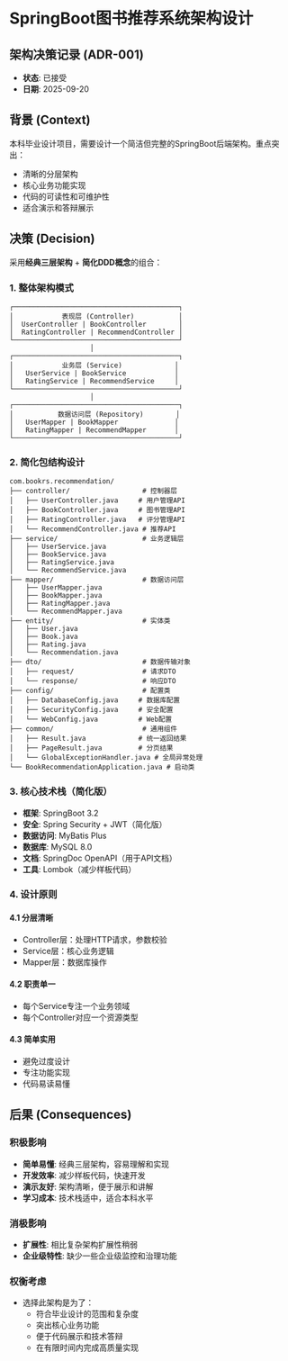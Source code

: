 # SpringBoot图书推荐系统架构设计

## 架构决策记录 (ADR-001)

* **状态**: 已接受
* **日期**: 2025-09-20

## 背景 (Context)

本科毕业设计项目，需要设计一个简洁但完整的SpringBoot后端架构。重点突出：
- 清晰的分层架构
- 核心业务功能实现
- 代码的可读性和可维护性
- 适合演示和答辩展示

## 决策 (Decision)

采用**经典三层架构** + **简化DDD概念**的组合：

### 1. 整体架构模式

```
┌─────────────────────────────────────────┐
│            表现层 (Controller)           │
│  UserController | BookController        │
│  RatingController | RecommendController │
└─────────────────────────────────────────┘
                    │
┌─────────────────────────────────────────┐
│            业务层 (Service)             │
│   UserService | BookService            │
│   RatingService | RecommendService     │
└─────────────────────────────────────────┘
                    │
┌─────────────────────────────────────────┐
│           数据访问层 (Repository)        │
│   UserMapper | BookMapper              │
│   RatingMapper | RecommendMapper       │
└─────────────────────────────────────────┘
```

### 2. 简化包结构设计

```
com.bookrs.recommendation/
├── controller/                  # 控制器层
│   ├── UserController.java     # 用户管理API
│   ├── BookController.java     # 图书管理API
│   ├── RatingController.java   # 评分管理API
│   └── RecommendController.java # 推荐API
├── service/                     # 业务逻辑层
│   ├── UserService.java
│   ├── BookService.java
│   ├── RatingService.java
│   └── RecommendService.java
├── mapper/                      # 数据访问层
│   ├── UserMapper.java
│   ├── BookMapper.java
│   ├── RatingMapper.java
│   └── RecommendMapper.java
├── entity/                      # 实体类
│   ├── User.java
│   ├── Book.java
│   ├── Rating.java
│   └── Recommendation.java
├── dto/                         # 数据传输对象
│   ├── request/                 # 请求DTO
│   └── response/                # 响应DTO
├── config/                      # 配置类
│   ├── DatabaseConfig.java     # 数据库配置
│   ├── SecurityConfig.java     # 安全配置
│   └── WebConfig.java          # Web配置
├── common/                      # 通用组件
│   ├── Result.java             # 统一返回结果
│   ├── PageResult.java         # 分页结果
│   └── GlobalExceptionHandler.java # 全局异常处理
└── BookRecommendationApplication.java # 启动类
```

### 3. 核心技术栈（简化版）

- **框架**: SpringBoot 3.2
- **安全**: Spring Security + JWT（简化版）
- **数据访问**: MyBatis Plus
- **数据库**: MySQL 8.0
- **文档**: SpringDoc OpenAPI（用于API文档）
- **工具**: Lombok（减少样板代码）

### 4. 设计原则

#### 4.1 分层清晰
- Controller层：处理HTTP请求，参数校验
- Service层：核心业务逻辑
- Mapper层：数据库操作

#### 4.2 职责单一
- 每个Service专注一个业务领域
- 每个Controller对应一个资源类型

#### 4.3 简单实用
- 避免过度设计
- 专注功能实现
- 代码易读易懂

## 后果 (Consequences)

### 积极影响
- **简单易懂**: 经典三层架构，容易理解和实现
- **开发效率**: 减少样板代码，快速开发
- **演示友好**: 架构清晰，便于展示和讲解
- **学习成本**: 技术栈适中，适合本科水平

### 消极影响
- **扩展性**: 相比复杂架构扩展性稍弱
- **企业级特性**: 缺少一些企业级监控和治理功能

### 权衡考虑
- 选择此架构是为了：
  - 符合毕业设计的范围和复杂度
  - 突出核心业务功能
  - 便于代码展示和技术答辩
  - 在有限时间内完成高质量实现
